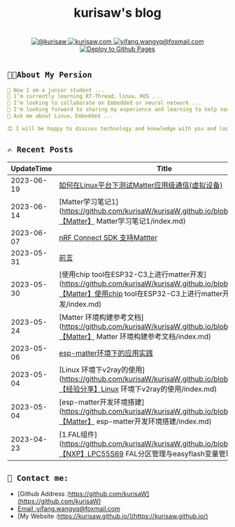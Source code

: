 <div align="center">
   <h1>kurisaw's blog</h1>
</div>

<div align="center" style="margin: 40px 0">
   <a href="https://github.com/kurisaW">
      <img src="https://img.shields.io/badge/GitHub-%40kurisaw-181717?style=flat-square&logo=github" 
      alt="@kurisaw" />
   </a>
   <a href="https://kurisaw.netlify.app/">
      <img src="https://img.shields.io/badge/website-kurisaw.eu.org-brightgreen?style=flat-square"
      alt="kurisaw.com" />
   </a>
   <a href="mailto:yifang.wangyq@foxmail.com">
      <img src="https://img.shields.io/badge/Email-yifang.wangyq@foxmail.com-blue?style=flat-square&logo=gmail" 
      alt="yifang.wangyq@foxmail.com"/>
   </a>
   <a href="https://github.com/kurisaW/kurisaW.github.io/actions/workflows/deploy.yml">
     <img src="https://github.com/kurisaW/kurisaW.github.io/actions/workflows/deploy.yml/badge.svg" 
     alt="Deploy to Github Pages">  
   </a>
</div>


## `👨‍💻About My Persion`

```yaml
🔭 Now I am a junior student ...
🌱 I’m currently learning RT-Thread、linux、ROS ...
👯 I’m looking to collaborate on Embedded or neural network ...
🤔 I'm looking forward to sharing my experience and learning to help some beginners get through the rookie phase faster ...
💬 Ask me about Linux、Embedded ...

😊 I will be happy to discuss technology and knowledge with you and look forward to your visit!
```

## `✍️ Recent Posts`
| UpdateTime | Title | Summary |
| ---------- | ----- | ------- |
| 2023-06-19 | [如何在Linux平台下测试Matter应用级通信(虚拟设备)](https://github.com/kurisaW/kurisaW.github.io/blob/main/blogs/【Matter】如何在Linux平台下测试Matter应用级通信（虚拟设备）/index.md) |  |
| 2023-06-14 | [Matter学习笔记1](https://github.com/kurisaW/kurisaW.github.io/blob/main/blogs/【Matter】 Matter学习笔记1/index.md) |  |
| 2023-06-07 | [nRF Connect SDK 支持Mattter](https://github.com/kurisaW/kurisaW.github.io/blob/main/blogs/【Matter】Nordic-Mattter开发大纲/index.md) |  |
| 2023-05-31 | [前言](https://github.com/kurisaW/kurisaW.github.io/blob/main/blogs/【Git版本控制】GitHub图床服务Action---自动监视图床仓库的目录下的文件数/index.md) |  |
| 2023-05-30 | [使用chip tool在ESP32-C3上进行matter开发](https://github.com/kurisaW/kurisaW.github.io/blob/main/blogs/【Matter】使用chip tool在ESP32-C3上进行matter开发/index.md) |  |
| 2023-05-24 | [Matter 环境构建参考文档](https://github.com/kurisaW/kurisaW.github.io/blob/main/blogs/【Matter】 Matter 环境构建参考文档/index.md) |  |
| 2023-05-06 | [esp-matter环境下的应用实践](https://github.com/kurisaW/kurisaW.github.io/blob/main/blogs/【Matter】esp-matter环境下的应用实践（程序烧录及串口监视）/index.md) |  |
| 2023-05-04 | [Linux 环境下v2ray的使用](https://github.com/kurisaW/kurisaW.github.io/blob/main/blogs/【经验分享】Linux 环境下v2ray的使用/index.md) |  |
| 2023-05-04 | [esp-matter开发环境搭建](https://github.com/kurisaW/kurisaW.github.io/blob/main/blogs/【Matter】 esp-matter开发环境搭建/index.md) |  |
| 2023-04-23 | [1.FAL组件](https://github.com/kurisaW/kurisaW.github.io/blob/main/blogs/【NXP】LPC55S69 FAL分区管理与easyflash变量管理/index.md) |  |
## `📠 Contact me:`

* [Github Address :https://github.com/kurisaW](https://github.com/kurisaW)
* [Email :yifang.wangyq@foxmail.com](mailto:yifang.wangyq@foxmail.com)
* [My Website :https://kurisaw.github.io/](https://kurisaw.github.io/)

